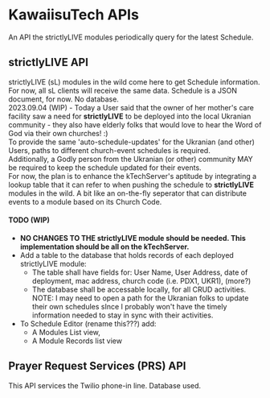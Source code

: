 # KawaiisuTech APIs
An API the strictlyLIVE modules periodically query for the latest Schedule.

## strictlyLIVE API
strictlyLIVE (sL) modules in the wild come here to get Schedule information.  For now, all sL clients will receive the same data. Schedule is a JSON document, for now.  No database.
<br>2023.09.04 (WIP) - Today a User said that the owner of her mother's care facility saw a need for <b>strictlyLIVE</b> to be deployed into the local Ukranian community - they also have elderly folks that would love to hear the Word of God via their own churches! :)
<br>To provide the same 'auto-schedule-updates' for the Ukranian (and other) Users, paths to different church-event schedules is required.
<br>Additionally, a Godly person from the Ukranian (or other) community MAY be required to keep the schedule updated for their events.
<br>For now, the plan is to enhance the kTechServer's aptitude by integrating a lookup table that it can refer to when pushing the schedule to <b>strictlyLIVE</b> modules in the wild. A bit like an on-the-fly seperator that can distribute events to a module based on its Church Code.
#### TODO (WIP) ####
  * <b>NO CHANGES TO THE strictlyLIVE module should be needed. This implementation should be all on the kTechServer.</b>
  * Add a table to the database that holds records of each deployed strictlyLIVE module:
    * The table shall have fields for: User Name, User Address, date of deployment, mac address, church code (i.e. PDX1, UKR1), (more?)
    * The database shall be accessable locally, for all CRUD activities.  NOTE: I may need to open a path for the Ukranian folks to update their own schedules sInce I probably won't have the timely information needed to stay in sync with their activities.
  * To Schedule Editor (rename this???) add:
    * A Modules List view,
    * A Module Records list view

## Prayer Request Services (PRS) API
This API services the Twilio phone-in line. Database used. 
